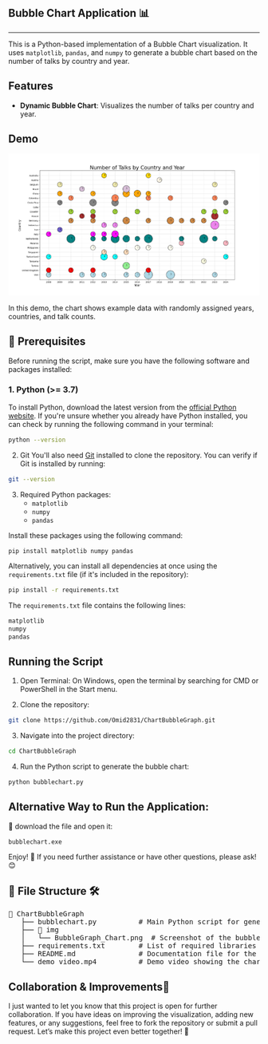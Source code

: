 ## Bubble Chart Application 📊
---
This is a Python-based implementation of a Bubble Chart visualization. It uses `matplotlib`, `pandas`, and `numpy` to generate a bubble chart based on the number of talks by country and year.

## Features

- **Dynamic Bubble Chart**: Visualizes the number of talks per country and year.


## Demo

![Bubble Chart Example](img/BubbleGraph_Chart.png)


In this demo, the chart shows example data with randomly assigned years, countries, and talk counts.

## 🚀 Prerequisites

Before running the script, make sure you have the following software and packages installed:

### 1. **Python** (>= 3.7)

To install Python, download the latest version from the [official Python website](https://www.python.org/downloads/). If you're unsure whether you already have Python installed, you can check by running the following command in your terminal:

```bash
python --version
```
2. Git 
You'll also need [Git](https://git-scm.com/downloads) installed to clone the repository. You can verify if Git is installed by running:
```bash
git --version
```

3. Required Python packages:
   - `matplotlib`
   - `numpy`
   - `pandas`

Install these packages using the following command:
```bash
pip install matplotlib numpy pandas
```
Alternatively, you can install all dependencies at once using the `requirements.txt` file (if it's included in the repository):
```bash 
pip install -r requirements.txt
```
The `requirements.txt` file contains the following lines:
```
matplotlib
numpy
pandas
```

## Running the Script

1. Open Terminal:
On Windows, open the terminal by searching for CMD or PowerShell in the Start menu.

2. Clone the repository:
```bash 
git clone https://github.com/Omid2831/ChartBubbleGraph.git
```
3. Navigate into the project directory:
```bash 
cd ChartBubbleGraph
```
4. Run the Python script to generate the bubble chart:
```bash 
python bubblechart.py
```

## Alternative Way to Run the Application:

🚀 download the file and open it:
```
bubblechart.exe
```
Enjoy! 🎉
If you need further assistance or have other questions, please ask! 😊


## 📂 File Structure 🛠️

<pre>
📂 ChartBubbleGraph 
   ├── bubblechart.py          # Main Python script for generating the bubble chart
   ├── 📂 img
   │   └── BubbleGraph_Chart.png  # Screenshot of the bubble chart
   ├── requirements.txt        # List of required libraries 
   ├── README.md               # Documentation file for the project
   └── demo_video.mp4          # Demo video showing the chart generation process
</pre>

## Collaboration & Improvements🤝 

I just wanted to let you know that this project is open for further collaboration. 
If you have ideas on improving the visualization, adding new features, or any suggestions, feel free to fork the repository or submit a pull request.
Let’s make this project even better together! 🚀
